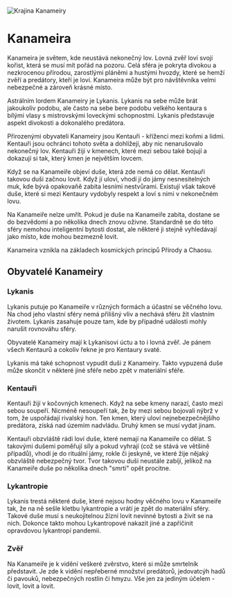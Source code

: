 ![Krajina Kanameiry](kanameira.png)

# Kanameira

Kanameira je světem, kde neustává nekonečný lov. Lovná zvěř loví svojí kořist, která se musí mít pořád na pozoru. Celá sféra je pokryta divokou a nezkrocenou přírodou, zarostlými pláněmi a hustými hvozdy, které se hemží zvěří a predátory, kteří je loví. Kanameira může být pro návštěvníka velmi nebezpečné a zároveň krásné místo.

Astrálním lordem Kanameiry je Lykanis. Lykanis na sebe může brát jakoukoliv podobu, ale často na sebe bere podobu velkého kentaura s bílými vlasy s mistrovskými loveckými schopnostmi. Lykanis představuje aspekt divokosti a dokonalého predátora.

Přirozenými obyvateli Kanameiry jsou Kentauři - kříženci mezi koňmi a lidmi. Kentauři jsou ochránci tohoto světa a dohlížejí, aby nic nenarušovalo nekonečný lov. Kentauři žijí v kmenech, které mezi sebou také bojují a dokazují si tak, který kmen je největším lovcem.

Když se na Kanameiře objeví duše, která zde nemá co dělat. Kentauři takovou duši začnou lovit. Když jí uloví, vhodí jí do jámy nesnesitelných muk, kde bývá opakovaňě zabita lesními nestvůrami. Existují však takové duše, které si mezi Kentaury vydobyly respekt a loví s nimi v nekonečném lovu.

Na Kanameiře nelze umřít. Pokud je duše na Kanameiře zabita, dostane se do bezvědomí a po několika dnech znovu oživne. Standardně se do této sféry nemohou inteligentní bytosti dostat, ale některé ji stejně vyhledávají jako místo, kde mohou bezmezně lovit.

Kanameira vznikla na základech kosmických principů Přírody a Chaosu.

## Obyvatelé Kanameiry

### Lykanis

Lykanis putuje po Kanameiře v různých formách a účastní se věčného lovu. Na chod jeho vlastní sféry nemá přilišný vliv a nechává sféru žít vlastním životem. Lykanis zasahuje pouze tam, kde by případné události mohly narušit rovnováhu sféry.

Obyvatelé Kanameiry mají k Lykanisovi úctu a to i lovná zvěř. Je pánem všech Kentaurů a cokoliv řekne je pro Kentaury svaté.

Lykanis má také schopnost vypudit duši z Kanameiry. Takto vypuzená duše může skončit v některé jiné sféře nebo zpět v materiální sféře.

### Kentauři

Kentauři žijí v kočovných kmenech. Když na sebe kmeny narazí, často mezi sebou soupeří. Nicméně nesoupeří tak, že by mezi sebou bojovali nýbrž v tom, že uspořádají rivalský hon. Ten kmen, který uloví nejnebezpečnějšího predátora, získá nad územím nadvládu. Druhý kmen se musí vydat jinam.

Kentauři obzvláště rádi loví duše, které nemají na Kanameiře co dělat. S takovými dušemi poměřují síly a pokud vyhrají (což se stává ve většině případů), vhodí je do rituální jámy, rokle či jeskyně, ve které žije nějaký obzvláště nebezpečný tvor. Tvor takovou duši neustále zabíjí, jelikož na Kanameiře duše po několika dnech "smrti" opět procitne.

### Lykantropie

Lykanis trestá některé duše, které nejsou hodny věčného lovu v Kanameiře tak, že na ně sešle kletbu lykantropie a vrátí je zpět do materiální sféry. Takové duše musí s neukojitelnou žízní lovit nevinné bytosti a živit se na nich. Dokonce takto mohou Lykantropové nakazit jiné a zapříčinit opravdovou lykantropí pandemii.

### Zvěř

Na Kanameiře je k vidění veškeré zvěrstvo, které si může smrtelník představit. Je zde k vidění nepřeberné množství predátorů, jedovatcýh hadů či pavouků, nebezpečných rostlin či hmyzu. Vše jen za jediným účelem - lovit, lovit a lovit.